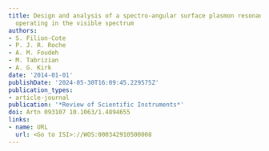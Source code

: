 ```yaml
---
title: Design and analysis of a spectro-angular surface plasmon resonance biosensor
  operating in the visible spectrum
authors:
- S. Filion-Cote
- P. J. R. Roche
- A. M. Foudeh
- M. Tabrizian
- A. G. Kirk
date: '2014-01-01'
publishDate: '2024-05-30T16:09:45.229575Z'
publication_types:
- article-journal
publication: '*Review of Scientific Instruments*'
doi: Artn 093107 10.1063/1.4894655
links:
- name: URL
  url: <Go to ISI>://WOS:000342910500008
---
```

